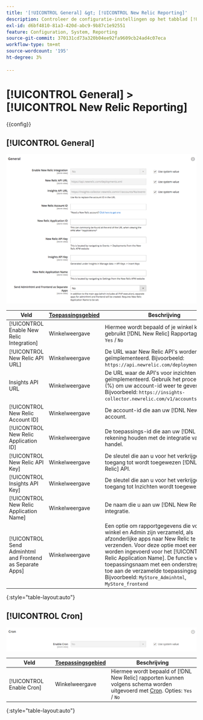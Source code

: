 ```yaml
---
title: '[!UICONTROL General] &gt; [!UICONTROL New Relic Reporting]'
description: Controleer de configuratie-instellingen op het tabblad [!UICONTROL General] &gt; [!UICONTROL New Relic Reporting] pagina van de Commerce Admin.
exl-id: d6bf4810-81a3-420d-abc9-9b87c1e92551
feature: Configuration, System, Reporting
source-git-commit: 370131cd73a320b04ee92fa9609cb24ad4c07eca
workflow-type: tm+mt
source-wordcount: '195'
ht-degree: 3%

---
```


# [!UICONTROL General] > [!UICONTROL New Relic Reporting]

{{config}}

## [!UICONTROL General]

![Algemeen](./assets/new-relic-reporting-general.png)<!-- zoom -->

<!-- [General](https://docs.magento.com/user-guide/reports/new-relic-reporting.html) -->

| Veld | [Toepassingsgebied](../../getting-started/websites-stores-views.md#scope-settings) | Beschrijving |
|--- |--- |--- |
| [!UICONTROL Enable New Relic Integration] | Winkelweergave | Hiermee wordt bepaald of je winkel kan worden gebruikt [!DNL New Relic] Rapportage. Opties: `Yes` / `No` |
| [!UICONTROL New Relic API URL] | Winkelweergave | De URL waar New Relic API&#39;s worden geïmplementeerd. Bijvoorbeeld: `https://api.newrelic.com/deployments.xml` |
| Insights API URL | Winkelweergave | De URL waar de API&#39;s voor inzichten worden geïmplementeerd. Gebruik het procentteken (%) om uw account-id weer te geven. Bijvoorbeeld: `https://insights-collector.newrelic.com/v1/accounts/%s/events` |
| [!UICONTROL New Relic Account ID] | Winkelweergave | De account-id die aan uw [!DNL New Relic] account. |
| [!UICONTROL New Relic Application ID] | Winkelweergave | De toepassings-id die aan uw [!DNL New Relic] rekening houden met de integratie van de handel. |
| [!UICONTROL New Relic API Key] | Winkelweergave | De sleutel die aan u voor het verkrijgen van toegang tot wordt toegewezen [!DNL New Relic] API. |
| [!UICONTROL Insights API Key] | Winkelweergave | De sleutel die aan u voor het verkrijgen van toegang tot Inzichten wordt toegewezen. |
| [!UICONTROL New Relic Application Name] | Winkelweergave | De naam die u aan uw [!DNL New Relic] integratie. |
| [!UICONTROL Send Adminhtml and Frontend as Separate Apps] | Winkelweergave | Een optie om rapportgegevens die voor de winkel en Admin zijn verzameld, als afzonderlijke apps naar New Relic te verzenden. Voor deze optie moet een naam worden ingevoerd voor het [!UICONTROL New Relic Application Name]. De functie voegt de toepassingsnaam met een onderstrepingsteken toe aan de verzamelde toepassingsgegevens. Bijvoorbeeld: `MyStore_Adminhtml`, `MyStore_frontend` |

{:style=&quot;table-layout:auto&quot;}

## [!UICONTROL Cron]

![Cron](./assets/new-relic-reporting-cron.png)<!-- zoom -->

<!-- Cron](https://docs.magento.com/user-guide/system/cron.html) -->

| Veld | [Toepassingsgebied](../../getting-started/websites-stores-views.md#scope-settings) | Beschrijving |
|--- |--- |--- |
| [!UICONTROL Enable Cron] | Winkelweergave | Hiermee wordt bepaald of [!DNL New Relic] rapporten kunnen volgens schema worden uitgevoerd met [Cron](../../systems/cron.md). Opties: `Yes` / `No` |

{:style=&quot;table-layout:auto&quot;}
